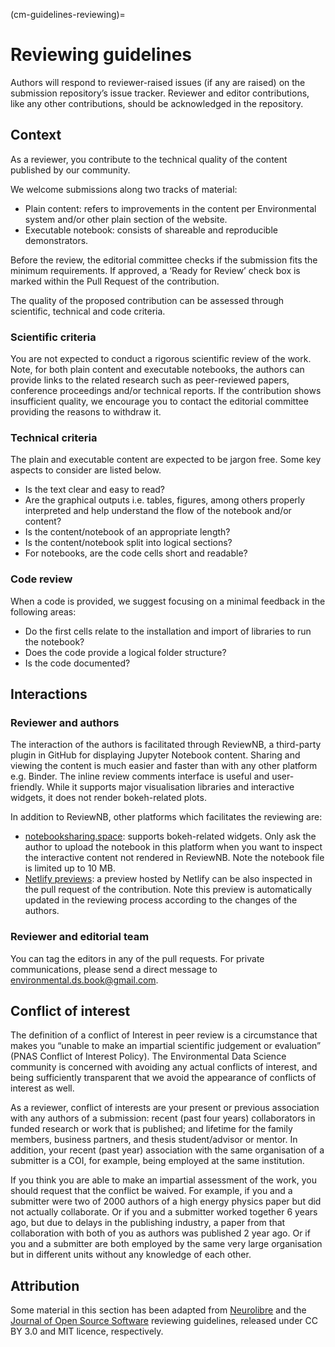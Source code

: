 (cm-guidelines-reviewing)=
# Reviewing guidelines

Authors will respond to reviewer-raised issues (if any are raised) on the submission repository’s issue tracker. Reviewer and editor contributions, like any other contributions, should be acknowledged in the repository.

## Context
As a reviewer, you contribute to the technical quality of the content published by our community. 

We welcome submissions along two tracks of material: 
* Plain content: refers to improvements in the content per Environmental system and/or other plain section of the website.
* Executable notebook: consists of shareable and reproducible demonstrators.

Before the review, the editorial committee checks if the submission fits the minimum requirements. If approved, a ‘Ready for Review’ check box is marked within the Pull Request of the contribution.

The quality of the proposed contribution can be assessed through scientific, technical and code criteria. 

### Scientific criteria

You are not expected to conduct a rigorous scientific review of the work. Note, for both plain content and executable notebooks, the authors can provide links to the related research such as peer-reviewed papers, conference proceedings and/or technical reports. If the contribution shows insufficient quality, we encourage you to contact the editorial committee providing the reasons to withdraw it. 

### Technical criteria

The plain and executable content are expected to be jargon free. Some key aspects to consider are listed below.

* Is the text clear and easy to read?
* Are the graphical outputs i.e. tables, figures, among others properly interpreted and help understand the flow of the notebook and/or content?
* Is the content/notebook of an appropriate length?
* Is the content/notebook split into logical sections?
* For notebooks, are the code cells short and readable?

### Code review

When a code is provided, we suggest focusing on a minimal feedback in the following areas:
* Do the first cells relate to the installation and import of libraries to run the notebook?
* Does the code provide a logical folder structure?
* Is the code documented?

## Interactions

### Reviewer and authors

The interaction of the authors is facilitated through ReviewNB, a third-party plugin in GitHub for displaying Jupyter Notebook content. Sharing and viewing the content is much easier and faster than with any other platform e.g. Binder. The inline review comments interface is useful and user-friendly. While it supports major visualisation libraries and interactive widgets, it does not render bokeh-related plots.

In addition to ReviewNB, other platforms which facilitates the reviewing are:
* [notebooksharing.space](https://notebooksharing.space/): supports bokeh-related widgets. Only ask the author to upload the notebook in this platform when you want to inspect the interactive content not rendered in ReviewNB. Note the notebook file is limited up to 10 MB.
* [Netlify previews](https://docs.netlify.com/site-deploys/deploy-previews/): a preview hosted by Netlify can be also inspected in the pull request of the contribution. Note this preview is automatically updated in the reviewing process according to the changes of the authors. 

### Reviewer and editorial team
You can tag the editors in any of the pull requests. For private communications, please send a direct message to [environmental.ds.book@gmail.com](mailto:environmental.ds.book@gmail.com]).

## Conflict of interest
The definition of a conflict of Interest in peer review is a circumstance that makes you “unable to make an impartial scientific judgement or evaluation” (PNAS Conflict of Interest Policy). The Environmental Data Science community is concerned with avoiding any actual conflicts of interest, and being sufficiently transparent that we avoid the appearance of conflicts of interest as well.

As a reviewer, conflict of interests are your present or previous association with any authors of a submission: recent (past four years) collaborators in funded research or work that is published; and lifetime for the family members, business partners, and thesis student/advisor or mentor. In addition, your recent (past year) association with the same organisation of a submitter is a COI, for example, being employed at the same institution.

If you think you are able to make an impartial assessment of the work, you should request that the conflict be waived. For example, if you and a submitter were two of 2000 authors of a high energy physics paper but did not actually collaborate. Or if you and a submitter worked together 6 years ago, but due to delays in the publishing industry, a paper from that collaboration with both of you as authors was published 2 year ago. Or if you and a submitter are both employed by the same very large organisation but in different units without any knowledge of each other.

## Attribution 
Some material in this section has been adapted from [Neurolibre](https://docs.neurolibre.org/en/latest/REVIEWER.html) and the [Journal of Open Source Software](https://github.com/openjournals/joss/blob/master/docs/reviewer_guidelines) reviewing guidelines, released under CC BY 3.0 and MIT licence, respectively.

